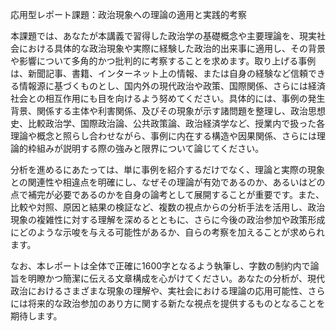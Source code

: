 応用型レポート課題：政治現象への理論の適用と実践的考察

本課題では、あなたが本講義で習得した政治学の基礎概念や主要理論を、現実社会における具体的な政治現象や実際に経験した政治的出来事に適用し、その背景や影響について多角的かつ批判的に考察することを求めます。取り上げる事例は、新聞記事、書籍、インターネット上の情報、または自身の経験など信頼できる情報源に基づくものとし、国内外の現代政治や政策、国際関係、さらには経済社会との相互作用にも目を向けるよう努めてください。具体的には、事例の発生背景、関係する主体や利害関係、及びその現象が示す諸問題を整理し、政治思想史、比較政治学、国際政治論、公共政策論、政治経済学など、授業内で扱った各理論や概念と照らし合わせながら、事例に内在する構造や因果関係、さらには理論的枠組みが説明する際の強みと限界について論じてください。

分析を進めるにあたっては、単に事例を紹介するだけでなく、理論と実際の現象との関連性や相違点を明確にし、なぜその理論が有効であるのか、あるいはどの点で補完が必要であるのかを自身の論考として展開することが重要です。また、比較や対照、原因と結果の検証など、複数の視点からの分析手法を活用し、政治現象の複雑性に対する理解を深めるとともに、さらに今後の政治参加や政策形成にどのような示唆を与える可能性があるか、自らの考察を加えることが求められます。

なお、本レポートは全体で正確に1600字となるよう執筆し、字数の制約内で論旨を明瞭かつ簡潔に伝える文章構成を心がけてください。あなたの分析が、現代政治におけるさまざまな現象の理解や、実社会における理論の応用可能性、さらには将来的な政治参加のあり方に関する新たな視点を提供するものとなることを期待します。